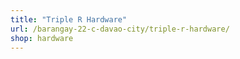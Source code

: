 ```yaml
---
title: "Triple R Hardware"
url: /barangay-22-c-davao-city/triple-r-hardware/
shop: hardware
---
```

